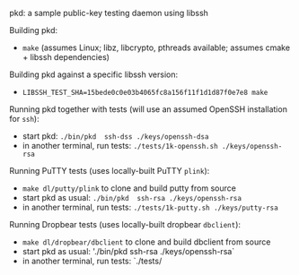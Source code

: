 pkd: a sample public-key testing daemon using libssh

Building pkd:
* `make` (assumes Linux; libz, libcrypto, pthreads available; assumes cmake + libssh dependencies)

Building pkd against a specific libssh version:
* `LIBSSH_TEST_SHA=15bede0c0e03b4065fc8a156f11f1d1d87f0e7e8 make`

Running pkd together with tests (will use an assumed OpenSSH installation for `ssh`):
* start pkd: `./bin/pkd  ssh-dss ./keys/openssh-dsa`
* in another terminal, run tests: `./tests/1k-openssh.sh ./keys/openssh-rsa`

Running PuTTY tests (uses locally-built PuTTY `plink`):
* `make dl/putty/plink` to clone and build putty from source
* start pkd as usual: `./bin/pkd  ssh-rsa ./keys/openssh-rsa`
* in another terminal, run tests: `./tests/1k-putty.sh ./keys/putty-rsa`

Running Dropbear tests (uses locally-built dropbear `dbclient`):
* `make dl/dropbear/dbclient` to clone and build dbclient from source
* start pkd as usual: './bin/pkd ssh-rsa ./keys/openssh-rsa`
* in another terminal, run tests: `./tests/
